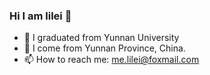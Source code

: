 ### Hi I am lilei 👋
- 🏫 I graduated from Yunnan University
- 🌱 I come from Yunnan Province, China. 
- 📫 How to reach me: me.lilei@foxmail.com
